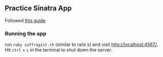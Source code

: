 ## Practice Sinatra App
Followed [this guide](https://guides.railsgirls.com/sinatra-app)

### Running the app
run `ruby suffragist.rb` (similar to rails s) and visit [http://localhost:4567/](http://localhost:4567/).  
Hit `ctrl` + `c` in the terminal to shut down the server.
